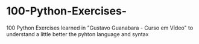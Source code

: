 # 100-Python-Exercises-
100 Python Exercises learned in "Gustavo Guanabara - Curso em Vídeo" to understand a little better the pyhton language and syntax
